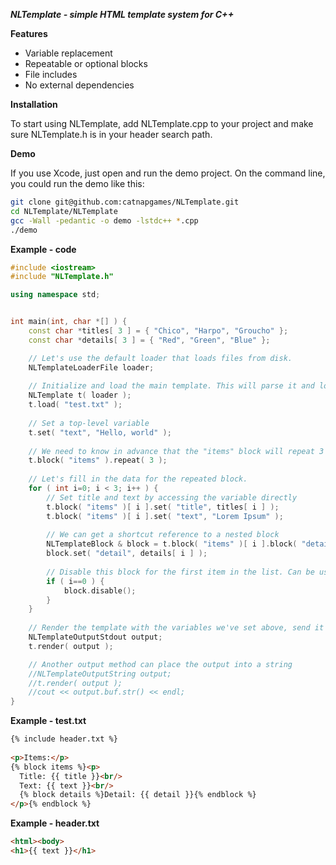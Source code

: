 ***NLTemplate - simple HTML template system for C++***

**Features**

- Variable replacement
- Repeatable or optional blocks
- File includes
- No external dependencies

**Installation**

To start using NLTemplate, add NLTemplate.cpp to your project and make sure NLTemplate.h is in your header search path.

**Demo**

If you use Xcode, just open and run the demo project. On the command line, you could run the demo like this:

``` bash
git clone git@github.com:catnapgames/NLTemplate.git
cd NLTemplate/NLTemplate
gcc -Wall -pedantic -o demo -lstdc++ *.cpp
./demo
```

**Example - code**

``` c++
#include <iostream>
#include "NLTemplate.h"

using namespace std;


int main(int, char *[] ) {
    const char *titles[ 3 ] = { "Chico", "Harpo", "Groucho" };
    const char *details[ 3 ] = { "Red", "Green", "Blue" };

    // Let's use the default loader that loads files from disk.
    NLTemplateLoaderFile loader;
    
    // Initialize and load the main template. This will parse it and load any files that are included by it using the {% include ... %} tags.
    NLTemplate t( loader );
    t.load( "test.txt" );
    
    // Set a top-level variable
    t.set( "text", "Hello, world" );
    
    // We need to know in advance that the "items" block will repeat 3 times.
    t.block( "items" ).repeat( 3 );
    
    // Let's fill in the data for the repeated block.
    for ( int i=0; i < 3; i++ ) {
        // Set title and text by accessing the variable directly
        t.block( "items" )[ i ].set( "title", titles[ i ] );
        t.block( "items" )[ i ].set( "text", "Lorem Ipsum" );
        
        // We can get a shortcut reference to a nested block
        NLTemplateBlock & block = t.block( "items" )[ i ].block( "detailblock" );
        block.set( "detail", details[ i ] );
        
        // Disable this block for the first item in the list. Can be useful for opening/closing HTML tables etc.
        if ( i==0 ) {
            block.disable();
        }
    }
    
    // Render the template with the variables we've set above, send it directly to stdout
    NLTemplateOutputStdout output;
    t.render( output );

    // Another output method can place the output into a string
    //NLTemplateOutputString output;
    //t.render( output );
    //cout << output.buf.str() << endl;
}
```

**Example - test.txt**

``` html
{% include header.txt %}
    
<p>Items:</p>
{% block items %}<p>
  Title: {{ title }}<br/>
  Text: {{ text }}<br/>
  {% block details %}Detail: {{ detail }}{% endblock %}
</p>{% endblock %}
```

**Example - header.txt**

``` html
<html><body>
<h1>{{ text }}</h1>
```
